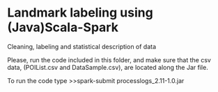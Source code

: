 # Landmark labeling using (Java)Scala-Spark
Cleaning, labeling and statistical description of data 

Please, run the code included in this folder, and make sure that the csv data, (POIList.csv and DataSample.csv),
are located along the Jar file.

 To run the code type >>spark-submit  processlogs_2.11-1.0.jar 
